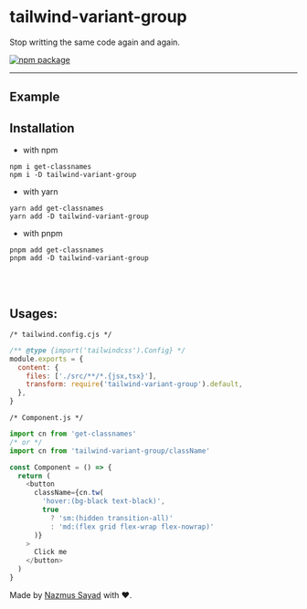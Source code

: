 # tailwind-variant-group

Stop writting the same code again and again.

<a href="https://npmjs.com/package/tailwind-variant-group">
  <img src="https://img.shields.io/npm/v/tailwind-variant-group" alt="npm package"> 
</a>

---

## Example

## Installation

- with npm

```shell
npm i get-classnames
npm i -D tailwind-variant-group
```

- with yarn

```shell
yarn add get-classnames
yarn add -D tailwind-variant-group
```

- with pnpm

```shell
pnpm add get-classnames
pnpm add -D tailwind-variant-group
```

<br/> <br/>

## Usages:

`/* tailwind.config.cjs */`

```js
/** @type {import('tailwindcss').Config} */
module.exports = {
  content: {
    files: ['./src/**/*.{jsx,tsx}'],
    transform: require('tailwind-variant-group').default,
  },
}
```

`/* Component.js */`

```js
import cn from 'get-classnames'
/* or */
import cn from 'tailwind-variant-group/className'

const Component = () => {
  return (
    <button
      className={cn.tw(
        'hover:(bg-black text-black)',
        true
          ? 'sm:(hidden transition-all)'
          : 'md:(flex grid flex-wrap flex-nowrap)'
      )}
    >
      Click me
    </button>
  )
}
```

Made by [Nazmus Sayad](https://github.com/NazmusSayad) with ❤️.
